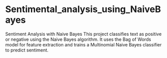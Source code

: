 # Sentimental_analysis_using_NaiveBayes
Sentiment Analysis with Naive Bayes  This project classifies text as positive or negative using the Naive Bayes algorithm. It uses the Bag of Words model for feature extraction and trains a Multinomial Naive Bayes classifier to predict sentiment.
